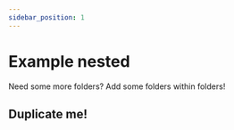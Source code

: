 ```yaml
---
sidebar_position: 1
---
```


# Example nested

Need some more folders? Add some folders within folders!

## Duplicate me!


